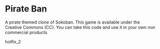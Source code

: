 # Pirate Ban

A pirate themed clone of Sokoban. This game is available under the
 Creative Commons (CC). You can take this code and use it in your own
non commercial products

hotfix_2
